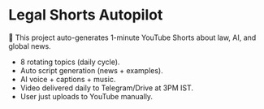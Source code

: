 # Legal Shorts Autopilot

🚀 This project auto-generates 1-minute YouTube Shorts about law, AI, and global news.

- 8 rotating topics (daily cycle).
- Auto script generation (news + examples).
- AI voice + captions + music.
- Video delivered daily to Telegram/Drive at 3PM IST.
- User just uploads to YouTube manually.
